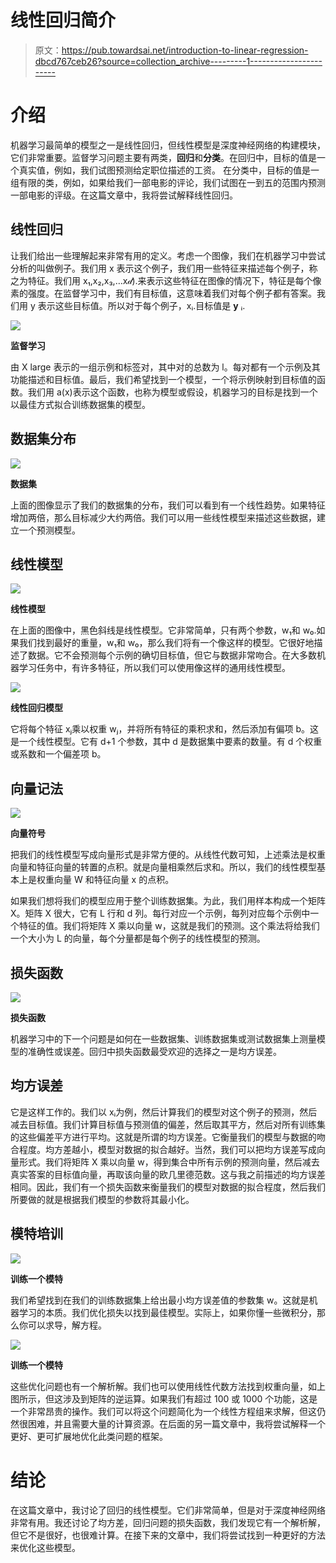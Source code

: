 # 线性回归简介

> 原文：<https://pub.towardsai.net/introduction-to-linear-regression-dbcd767ceb26?source=collection_archive---------1----------------------->

# 介绍

机器学习最简单的模型之一是线性回归，但线性模型是深度神经网络的构建模块，它们非常重要。监督学习问题主要有两类，**回归**和**分类**。在回归中，目标的值是一个真实值，例如，我们试图预测给定职位描述的工资。
在分类中，目标的值是一组有限的类，例如，如果给我们一部电影的评论，我们试图在一到五的范围内预测一部电影的评级。在这篇文章中，我将尝试解释线性回归。

## 线性回归

让我们给出一些理解起来非常有用的定义。考虑一个图像，我们在机器学习中尝试分析的叫做例子。我们用 x 表示这个例子，我们用一些特征来描述每个例子，称之为特征。我们用 x₁,x₂,x₃,…x𝒹).来表示这些特征在图像的情况下，特征是每个像素的强度。在监督学习中，我们有目标值，这意味着我们对每个例子都有答案。我们用 y 表示这些目标值。所以对于每个例子，xᵢ.目标值是 **y** ᵢ.

![](img/590ddf11777ea2faafa3594486db199b.png)

**监督学习**

由 X large 表示的一组示例和标签对，其中对的总数为 l。每对都有一个示例及其功能描述和目标值。最后，我们希望找到一个模型，一个将示例映射到目标值的函数。我们用 a(x)表示这个函数，也称为模型或假设，机器学习的目标是找到一个以最佳方式拟合训练数据集的模型。

## 数据集分布

![](img/704b03918c1969efed96c28afdfe8b40.png)

**数据集**

上面的图像显示了我们的数据集的分布，我们可以看到有一个线性趋势。如果特征增加两倍，那么目标减少大约两倍。我们可以用一些线性模型来描述这些数据，建立一个预测模型。

## 线性模型

![](img/f055674926eeabe65a6a644f43d5ddd2.png)

**线性模型**

在上面的图像中，黑色斜线是线性模型。它非常简单，只有两个参数，w₁和 w₀.如果我们找到最好的重量，w₁和 w₀，那么我们将有一个像这样的模型。它很好地描述了数据。它不会预测每个示例的确切目标值，但它与数据非常吻合。在大多数机器学习任务中，有许多特征，所以我们可以使用像这样的通用线性模型。

![](img/fea14f6af920784acf52bd1c565b63de.png)

**线性回归模型**

它将每个特征 xⱼ乘以权重 wⱼ，并将所有特征的乘积求和，然后添加有偏项 b。这是一个线性模型。它有 d+1 个参数，其中 d 是数据集中要素的数量。有 d 个权重或系数和一个偏差项 b。

## 向量记法

![](img/aa003df025c5ca623881db8fbed4a8c1.png)

**向量符号**

把我们的线性模型写成向量形式是非常方便的。从线性代数可知，上述乘法是权重向量和特征向量的转置的点积。就是向量相乘然后求和。所以，我们的线性模型基本上是权重向量 W 和特征向量 x 的点积。

如果我们想将我们的模型应用于整个训练数据集。为此，我们用样本构成一个矩阵 X。矩阵 X 很大，它有 L 行和 d 列。每行对应一个示例，每列对应每个示例中一个特征的值。我们将矩阵 X 乘以向量 w，这就是我们的预测。这个乘法将给我们一个大小为 L 的向量，每个分量都是每个例子的线性模型的预测。

## 损失函数

![](img/d00ac5b0a03776b98a9b175fef4f345e.png)

**损失函数**

机器学习中的下一个问题是如何在一些数据集、训练数据集或测试数据集上测量模型的准确性或误差。回归中损失函数最受欢迎的选择之一是均方误差。

## **均方误差**

它是这样工作的。我们以 xᵢ为例，然后计算我们的模型对这个例子的预测，然后减去目标值。我们计算目标值与预测值的偏差，然后取其平方，然后对所有训练集的这些偏差平方进行平均。这就是所谓的均方误差。它衡量我们的模型与数据的吻合程度。均方差越小，模型对数据的拟合越好。当然，我们可以把均方误差写成向量形式。我们将矩阵 X 乘以向量 w，得到集合中所有示例的预测向量，然后减去真实答案的目标值向量，再取该向量的欧几里德范数。这与我之前描述的均方误差相同。因此，我们有一个损失函数来衡量我们的模型对数据的拟合程度，然后我们所要做的就是根据我们模型的参数将其最小化。

## 模特培训

![](img/f9ab9b5a01187d78d61679ff24b8f38d.png)

**训练一个模特**

我们希望找到在我们的训练数据集上给出最小均方误差值的参数集 w。这就是机器学习的本质。我们优化损失以找到最佳模型。实际上，如果你懂一些微积分，那么你可以求导，解方程。

![](img/3e3b7d23d6c533a308dbf3866d744b67.png)

**训练一个模特**

这些优化问题也有一个解析解。我们也可以使用线性代数方法找到权重向量，如上图所示，但这涉及到矩阵的逆运算。如果我们有超过 100 或 1000 个功能，这是一个非常昂贵的操作。我们可以将这个问题简化为一个线性方程组来求解，但这仍然很困难，并且需要大量的计算资源。在后面的另一篇文章中，我将尝试解释一个更好、更可扩展地优化此类问题的框架。

# 结论

在这篇文章中，我讨论了回归的线性模型。它们非常简单，但是对于深度神经网络非常有用。我还讨论了均方差，回归问题的损失函数，我们发现它有一个解析解，但它不是很好，也很难计算。在接下来的文章中，我们将尝试找到一种更好的方法来优化这些模型。